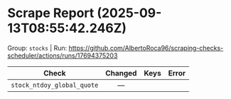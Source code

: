 # Scrape Report (2025-09-13T08:55:42.246Z)

Group: `stocks`  |  Run: https://github.com/AlbertoRoca96/scraping-checks-scheduler/actions/runs/17694375203

| Check | Changed | Keys | Error |
|---|:---:|:--|:--|
| `stock_ntdoy_global_quote` | — |  |  |
